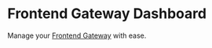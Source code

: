 # Frontend Gateway Dashboard

Manage your [Frontend Gateway](../frontend-gateway-service/readme.md) with ease.